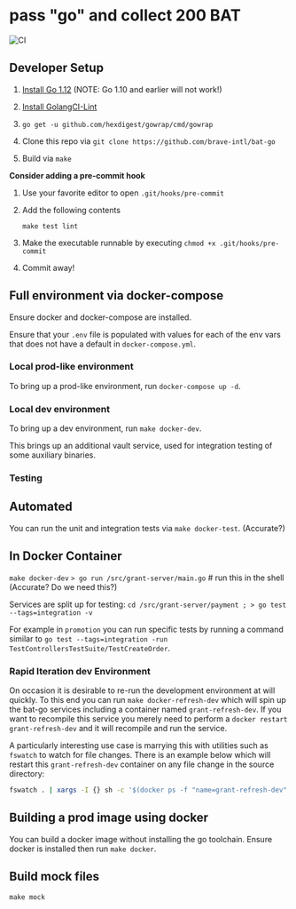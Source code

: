# pass "go" and collect 200 BAT

![CI](https://github.com/brave-intl/bat-go/workflows/CI/badge.svg)

## Developer Setup

1. [Install Go 1.12](https://golang.org/doc/install) (NOTE: Go 1.10 and earlier will not work!)

2. [Install GolangCI-Lint](https://github.com/golangci/golangci-lint#install)

3. `go get -u github.com/hexdigest/gowrap/cmd/gowrap`

4. Clone this repo via `git clone https://github.com/brave-intl/bat-go`

5. Build via `make`

**Consider adding a pre-commit hook**

1. Use your favorite editor to open `.git/hooks/pre-commit`
2. Add the following contents

   ```
   make test lint
   ```

3. Make the executable runnable by executing `chmod +x .git/hooks/pre-commit`
4. Commit away!

## Full environment via docker-compose

Ensure docker and docker-compose are installed.

Ensure that your `.env` file is populated with values for each of the
env vars that does not have a default in `docker-compose.yml`.

### Local prod-like environment

To bring up a prod-like environment, run `docker-compose up -d`.

### Local dev environment

To bring up a dev environment, run `make docker-dev`.

This brings up an additional vault service, used for integration testing of
some auxiliary binaries.

### Testing

## Automated
You can run the unit and integration tests via `make docker-test`. (Accurate?)

## In Docker Container
`make docker-dev` 
`> go run /src/grant-server/main.go` # run this in the shell (Accurate? Do we need this?)

Services are split up for testing:
`cd /src/grant-server/payment ; > go test --tags=integration -v`

For example in `promotion` you can run specific tests by running a command similar to `go test --tags=integration -run TestControllersTestSuite/TestCreateOrder`.

### Rapid Iteration dev Environment

On occasion it is desirable to re-run the development environment at will quickly.  To this
end you can run `make docker-refresh-dev` which will spin up the bat-go services including a
container named `grant-refresh-dev`.  If you want to recompile this service you merely need to
perform a `docker restart grant-refresh-dev` and it will recompile and run the service.

A particularly interesting use case is marrying this with utilities such as `fswatch` to watch
for file changes.  There is an example below which will restart this `grant-refresh-dev` container
on any file change in the source directory:

```bash
fswatch . | xargs -I {} sh -c '$(docker ps -f "name=grant-refresh-dev" --format "docker restart {{.ID}}")'
```

## Building a prod image using docker

You can build a docker image without installing the go toolchain. Ensure docker
is installed then run `make docker`.

## Build mock files
`make mock`
